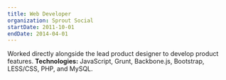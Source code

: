 ```yaml
---
title: Web Developer
organization: Sprout Social
startDate: 2011-10-01
endDate: 2014-04-01
---
```


Worked directly alongside the lead product designer to develop product features. **Technologies:** JavaScript, Grunt, Backbone.js, Bootstrap, LESS/CSS, PHP, and MySQL.

